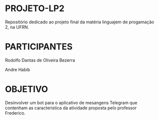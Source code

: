 # PROJETO-LP2
Repositório dedicado ao projeto final da matéria linguajem de progamação 2, na UFRN.

# PARTICIPANTES
Rodolfo Dantas de Oliveira Bezerra

Andre Habib

# OBJETIVO
Desinvolver um bot para o aplicativo de mesangens Telegram que contenham as caracteristica da atividade proposta pelo professor Frederico.


